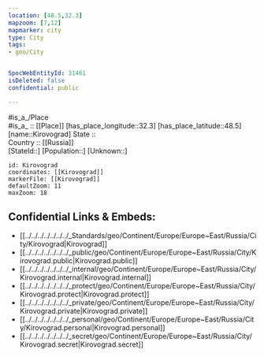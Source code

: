 ```yaml
---
location: [48.5,32.3] 
mapzoom: [7,12] 
mapmarker: city 
type: City
tags:
- geo/City


SpocWebEntityId: 31461
isDeleted: false
confidential: public

---
```

#is_a_/Place  
#is_a_ :: [[Place]] 
[has_place_longitude::32.3] 
[has_place_latitude::48.5] 
[name::Kirovograd] 
State ::  
Country :: [[Russia]]  
[StateId::] 
[Population::] 
[Unknown::] 


```leaflet
id: Kirovograd
coordinates: [[Kirovograd]] 
markerFile: [[Kirovograd]] 
defaultZoom: 11 
maxZoom: 18
```


## Confidential Links & Embeds: 
- [[../../../../../../../_Standards/geo/Continent/Europe/Europe~East/Russia/City/Kirovograd|Kirovograd]] 
- [[../../../../../../../_public/geo/Continent/Europe/Europe~East/Russia/City/Kirovograd.public|Kirovograd.public]] 
- [[../../../../../../../_internal/geo/Continent/Europe/Europe~East/Russia/City/Kirovograd.internal|Kirovograd.internal]] 
- [[../../../../../../../_protect/geo/Continent/Europe/Europe~East/Russia/City/Kirovograd.protect|Kirovograd.protect]] 
- [[../../../../../../../_private/geo/Continent/Europe/Europe~East/Russia/City/Kirovograd.private|Kirovograd.private]] 
- [[../../../../../../../_personal/geo/Continent/Europe/Europe~East/Russia/City/Kirovograd.personal|Kirovograd.personal]] 
- [[../../../../../../../_secret/geo/Continent/Europe/Europe~East/Russia/City/Kirovograd.secret|Kirovograd.secret]] 
